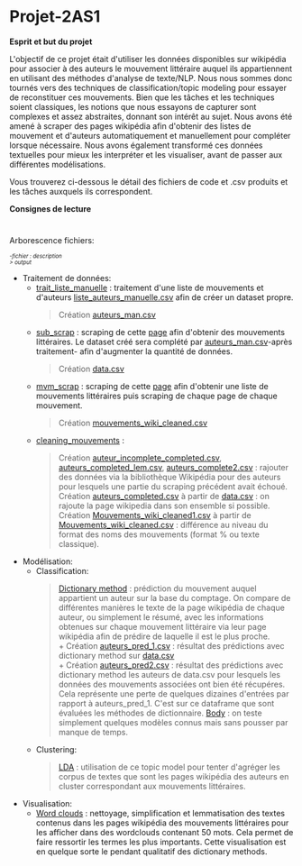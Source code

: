 # Projet-2AS1

**Esprit et but du projet** 

L'objectif de ce projet était d'utiliser les données disponibles sur wikipédia pour associer à des auteurs le mouvement littéraire auquel ils appartiennent en utilisant des méthodes d'analyse de texte/NLP. Nous nous sommes donc tournés vers des techniques de classification/topic modeling pour essayer de reconstituer ces mouvements. Bien que les tâches et les techniques soient classiques, les notions que nous essayons de capturer sont complexes et assez abstraites, donnant son intérêt au sujet.
Nous avons été amené à scraper des pages wikipédia afin d'obtenir des listes de mouvement et d'auteurs automatiquement et manuellement pour compléter lorsque nécessaire. 
Nous avons également transformé ces données textuelles pour mieux les interpréter et les visualiser, avant de passer aux différentes modélisations. 

Vous trouverez ci-dessous le détail des fichiers de code et .csv produits et les tâches auxquels ils correspondent.

**Consignes de lecture**
#
Arborescence fichiers:<br>

<sub><sup>*-fichier : description*</sup></sub><br>
     <sub><sup>*> output*</sup></sub>

- Traitement de données:
    - [trait_liste_manuelle](trait_liste_manuelle.ipynb) : traitement d'une liste de mouvements et d'auteurs [liste_auteurs_manuelle.csv](liste_auteurs_manuelle.csv) afin de créer un dataset propre.
        > Création [auteurs_man.csv](auteurs_man.csv)
    - [sub_scrap](sub_scrap.ipynb) : scraping de cette [page](https://fr.wikipedia.org/wiki/Cat%C3%A9gorie:%C3%89crivain_par_mouvement_ou_courant_litt%C3%A9raire) afin d'obtenir des mouvements littéraires. Le dataset créé sera complété par [auteurs_man.csv](auteurs_man.csv)-après traitement- afin d'augmenter la quantité de données.
        > Création [data.csv](data.csv)
    - [mvm_scrap](mvm_scrap.ipynb) : scraping de cette [page](https://fr.wikipedia.org/wiki/Liste_des_mouvements_litt%C3%A9raires) afin d'obtenir une liste de mouvements littéraires puis scraping de chaque page de chaque mouvement.
        > Création [mouvements_wiki_cleaned.csv](Mouvements_wiki_cleaned.csv) 
    - [cleaning_mouvements](cleaning_mouvements.ipynb) :
        > Création [auteur_incomplete_completed.csv](auteur_incomplete_completed.csv), [auteurs_completed_lem.csv](auteurs_completed_lem.csv), [auteurs_complete2.csv](auteurs_complete2.csv) : rajouter des données via la bibliothèque Wikipédia pour des auteurs pour lesquels une partie du scraping précédent avait échoué.
        > Création [auteurs_completed.csv](auteurs_completed.ipynb) à partir de [data.csv](data.ipynb) : on rajoute la page wikipedia dans son ensemble si possible.<br>
        > Création [Mouvements_wiki_cleaned1.csv](Mouvements_wiki_cleaned1.csv) à partir de [Mouvements_wiki_cleaned.csv](Mouvements_wiki_cleaned.csv) : différence au niveau du format des noms des mouvements (format % ou texte classique).<br>
- Modélisation:
    - Classification:
        > [Dictionary method](pred_dictionary_method.ipynb) : prédiction du mouvement auquel appartient un auteur sur la base du comptage. On compare de différentes manières le texte de la page wikipédia de chaque auteur, ou simplement le résumé, avec les informations obtenues sur chaque mouvement littéraire via leur page wikipédia afin de prédire de laquelle il est le plus proche.<br>
                + Création [auteurs_pred_1.csv](auteurs_pred_1.csv) : résultat des prédictions avec dictionary method sur [data.csv](data.csv) <br>
                + Création [auteurs_pred2.csv](auteurs_pred2.csv) : résultat des prédictions avec dictionary method les auteurs de data.csv pour lesquels les données des mouvements associées ont bien été récupéres. Cela représente une perte de quelques dizaines d'entrées par rapport à auteurs_pred_1. C'est sur ce dataframe que sont évaluées les méthodes de dictionnaire.
        > [Body](body.ipynb) : on teste simplement quelques modèles connus mais sans pousser par manque de temps.
    - Clustering: 
        > [LDA](LDA.ipynb) : utilisation de ce topic model pour tenter d'agréger les corpus de textes que sont les pages wikipédia des auteurs en cluster correspondant aux mouvements littéraires.
- Visualisation:
    - [Word clouds](projet_python_visualisation.ipynb) : nettoyage, simplification et lemmatisation des textes contenus dans les pages wikipédia des mouvements littéraires pour les afficher dans des wordclouds contenant 50 mots. Cela permet de faire ressortir les termes les plus importants. Cette visualisation est en quelque sorte le pendant qualitatif des dictionary methods.
